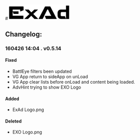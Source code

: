 #<img src="logo.png" alt="ExAd" width="200" />

## Changelog:  
### 160426 14:04 . v0.5.14  
#### Fixed  
* BattlEye filters been updated  
* VG App return to sideApp on unLoad  
* VG App clear lists before onLoad and content being loaded. 
* AdvHint trying to show EXO Logo
#### Added
* ExAd Logo.png  
#### Deleted
* EXO Logo.png